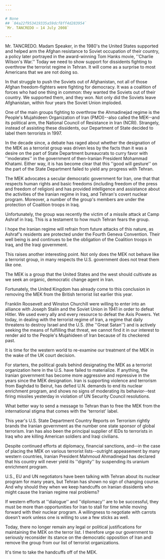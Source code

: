 ```yaml
---
---

# None
## `04a22f953419335a59dcf8ff4d283954`
`Mr. TANCREDO — 14 July 2008`

---
```



Mr. TANCREDO. Madam Speaker, in the 1980's the United States 
supported and helped arm the Afghan resistance to Soviet occupation of 
their country, a policy later portrayed in the award-winning Tom Hanks 
movie, ''Charlie Wilson's War.'' Today we need to show support for 
dissidents fighting to overthrow the terrorist regime in Tehran. It 
will come as a surprise to most Americans that we are not doing so.

 In that struggle to push the Soviets out of Afghanistan, not all of 
those Afghan freedom-fighters were fighting for democracy. It was a 
coalition of forces who had one thing in common: they wanted the 
Soviets out of their country. We supported them, and they won. Not only 
did the Soviets leave Afghanistan, within four years the Soviet Union 
imploded.

 One of the main groups fighting to overthrow the Ahmadinejad regime 
is the People's Mujahideen Organization of Iran (PMOI)--also called the 
MEK--and its political arm, the National Council of Resistance in Iran 
(NCRI). Strangely, instead of assisting these dissidents, our 
Department of State decided to label them terrorists in 1997.

 In the decade since, a debate has raged about whether the 
designation of the MEK as a terrorist group was driven less by the 
facts than it was a desire on the part of State Department bureaucrats 
to curry favor with ''moderates'' in the government of then-Iranian 
President Mohammad Khatami. Either way, it is has become clear that 
this ''good will gesture'' on the part of the State Department failed 
to yield any progress with Tehran.

 The MEK advocates a secular democratic government for Iran, one that 
that respects human rights and basic freedoms (including freedom of the 
press and freedom of religion) and has provided intelligence and 
assistance about the activities of the Iranian regime in Iraq, and 
Tehran's covert nuclear program. Moreover, a number of the group's 
members are under the protection of Coalition troops in Iraq.

 Unfortunately, the group was recently the victim of a missile attack 
at Camp Ashraf in Iraq. This is a testament to how much Tehran fears 
the group.

 I hope the Iranian regime will refrain from future attacks of this 
nature, as Ashraf's residents are protected under the Fourth Geneva 
Convention. Their well being is and continues to be the obligation of 
the Coalition troops in Iraq, and the Iraqi government.

 This raises another interesting point. Not only does the MEK not 
behave like a terrorist group, in many respects the U.S. government 
does not treat them like one.

 The MEK is a group that the United States and the west should 
cultivate as we seek an organic, democratic change agent in Iran.

 Fortunately, the United Kingdom has already come to this conclusion 
in removing the MEK from the British terrorist list earlier this year.

 Franklin Roosevelt and Winston Churchill were willing to enter into 
an alliance with Joseph Stalin and the Soviet Union in 1941 in order to 
defeat Hitler. We used every ally and every resource to defeat the Axis 
Powers. Yet today, in dealing with the terrorist regime of Iran, a 
regime that daily threatens to destroy Israel and the U.S. (the ''Great 
Satan'') and is actively seeking the means of fulfilling that threat, 
we cannot find it in our interest to render aid to the People's 
Mujahideen of Iran because of its checkered past.

 It is time for the western world to re-examine our treatment of the 
MEK in the wake of the UK court decision.

 For starters, the political goals behind designating the MEK as a 
terrorist organization here in the U.S. have failed to materialize. If 
anything, the Iranian government has become more aggressive and 
repressive in the years since the MEK designation. Iran is supporting 
violence and terrorism from Baghdad to Beirut, has defied U.N. demands 
to end its nuclear enrichment program, and shows no signs of moderating 
its behavior--test firing missiles yesterday in violation of UN 
Security Council resolutions.

 What better way to send a message to Tehran than to free the MEK 
from the international stigma that comes with the 'terrorist' label.

 This year's U.S. State Department Country Reports on Terrorism 
rightly brands the Iranian government as the number one state sponsor 
of global terrorism. Iran has also been the principal supplier of IEDs 
to terrorists in Iraq who are killing American soldiers and Iraqi 
civilians.

 Despite continued efforts at diplomacy, financial sanctions, and--in 
the case of placing the MEK on various terrorist lists--outright 
appeasement by many western countries, Iranian President Mahmoud 
Ahmadinejad has declared that his country will never yield its 
''dignity'' by suspending its uranium enrichment program.

 U.S., EU and UN negotiators have been talking with Tehran about its 
nuclear program for many years, but Tehran has shown no sign of 
changing course. And why should they when we keep handcuffs on Iranian 
dissidents who might cause the Iranian regime real problems?

 If western efforts at ''dialogue'' and ''diplomacy'' are to be 
successful, they must be more than opportunities for Iran to stall for 
time while moving forward with their nuclear program. A willingness to 
negotiate with carrots doesn't work unless one is willing to use a few 
sticks as well.

 Today, there no longer remain any legal or political justifications 
for maintaining the MEK on the terror list. I therefore urge our 
government to seriously reconsider its stance on the democratic 
opposition of Iran and remove the group from our list of terrorist 
organizations.

It's time to take the handcuffs off of the MEK.
